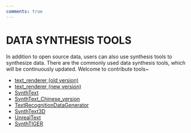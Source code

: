 ```yaml
---
comments: true
---
```



# DATA SYNTHESIS TOOLS

In addition to open source data, users can also use synthesis tools to synthesize data.
There are the commonly used data synthesis tools, which will be continuously updated. Welcome to contribute tools~

* [text_renderer (old version)](https://github.com/Sanster/text_renderer)
* [text_renderer (new version)](https://github.com/oh-my-ocr/text_renderer)
* [SynthText](https://github.com/ankush-me/SynthText)
* [SynthText_Chinese_version](https://github.com/JarveeLee/SynthText_Chinese_version)
* [TextRecognitionDataGenerator](https://github.com/Belval/TextRecognitionDataGenerator)
* [SynthText3D](https://github.com/MhLiao/SynthText3D)
* [UnrealText](https://github.com/Jyouhou/UnrealText/)
* [SynthTIGER](https://github.com/clovaai/synthtiger)
